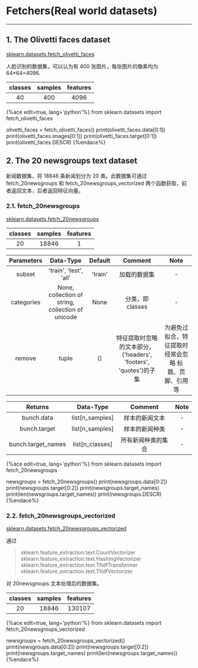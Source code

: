 <!-- toc -->

# Fetchers(Real world datasets)

---

## 1. The Olivetti faces dataset

[sklearn.datasets.fetch_olivetti_faces](https://scikit-learn.org/stable/modules/generated/sklearn.datasets.fetch_olivetti_faces.html)

人脸识别的数据集，可以认为有 400 张图片，每张图片的像素均为 64*64=4096. 

classes | samples | features |  
:-:|:-:|:-:
40 | 400 | 4096 

{%ace edit=true, lang='python'%}
from sklearn.datasets import fetch_olivetti_faces

olivetti_faces = fetch_olivetti_faces()
print(olivetti_faces.data[0:1])
print(olivetti_faces.images[0:1])
print(olivetti_faces.target[0:1])
print(olivetti_faces.DESCR)
{%endace%}

## 2. The 20 newsgroups text dataset

新闻数据集，将 18846 条新闻划分为 20 类。此数据集可通过 fetch_20newsgroups 和 fetch_20newsgroups_vectorized 两个函数获取，前者返回文本，后者返回特征向量。

### 2.1. fetch_20newsgroups

[sklearn.datasets.fetch_20newsgroups](https://scikit-learn.org/stable/modules/generated/sklearn.datasets.fetch_20newsgroups.html)

classes | samples | features |  
:-:|:-:|:-:
20 | 18846 | 1 

Parameters | Data-Type | Default | Comment | Note
:-:|:-:|:-:|:-:|:-:
subset | 'train', 'test', 'all' | 'train' | 加载的数据集 | -
categories | None, collection of string, collection of unicode | None | 分类，即 classes | -
remove | tuple | () | 特征提取时忽略的文本部分，('headers', 'footers', 'quotes')的子集 | 为避免过拟合，特征提取时经常会忽略 标题、页脚、引用 等

Returns | Data-Type | Comment | Note
:-:|:-:|:-:|:-:
bunch.data | list[n_samples] | 样本的新闻文本 | -
bunch.target | list[n_samples] | 样本的新闻种类 | -
bunch.target_names | list[n_classes] | 所有新闻种类的集合 | -

{%ace edit=true, lang='python'%}
from sklearn.datasets import fetch_20newsgroups

newsgroups = fetch_20newsgroups()
print(newsgroups.data[0:2])
print(newsgroups.target[0:2])
print(newsgroups.target_names)
print(len(newsgroups.target_names))
print(newsgroups.DESCR)
{%endace%}

### 2.2. fetch_20newsgroups_vectorized

[sklearn.datasets.fetch_20newsgroups_vectorized](https://scikit-learn.org/stable/modules/generated/sklearn.datasets.fetch_20newsgroups_vectorized.html)

通过 

> sklearn.feature_extraction.text.CountVectorizer
> sklearn.feature_extraction.text.HashingVectorizer
> sklearn.feature_extraction.text.TfidfTransformer
> sklearn.feature_extraction.text.TfidfVectorizer

对 20newsgroups 文本处理后的数据集。

classes | samples | features |  
:-:|:-:|:-:
20 | 18846 | 130107 

{%ace edit=true, lang='python'%}
from sklearn.datasets import fetch_20newsgroups_vectorized

newsgroups = fetch_20newsgroups_vectorized()
print(newsgroups.data[0:2])
print(newsgroups.target[0:2])
print(newsgroups.target_names)
print(len(newsgroups.target_names))
{%endace%}














